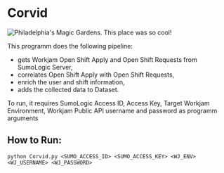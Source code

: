 # Corvid

![Philadelphia's Magic Gardens. This place was so cool!](https://cdn.shopify.com/s/files/1/1433/7684/products/corvidssm_1024x1024@2x.jpg?v=1473361510 "Philadelphia's Magic Gardens")

This programm does the following pipeline:
- gets Workjam Open Shift Apply and Open Shift Requests from SumoLogic Server,
- correlates Open Shift Apply with Open Shift Requests,
- enrich the user and shift information,
- adds the collected data to Dataset.

To run, it requires SumoLogic Access ID, Access Key, Target Workjam Environment, Workjam Public API username and password as programm arguments

## How to Run:

```console
python Corvid.py <SUMO_ACCESS_ID> <SUMO_ACCESS_KEY> <WJ_ENV> <WJ_USERNAME> <WJ_PASSWORD>
```
